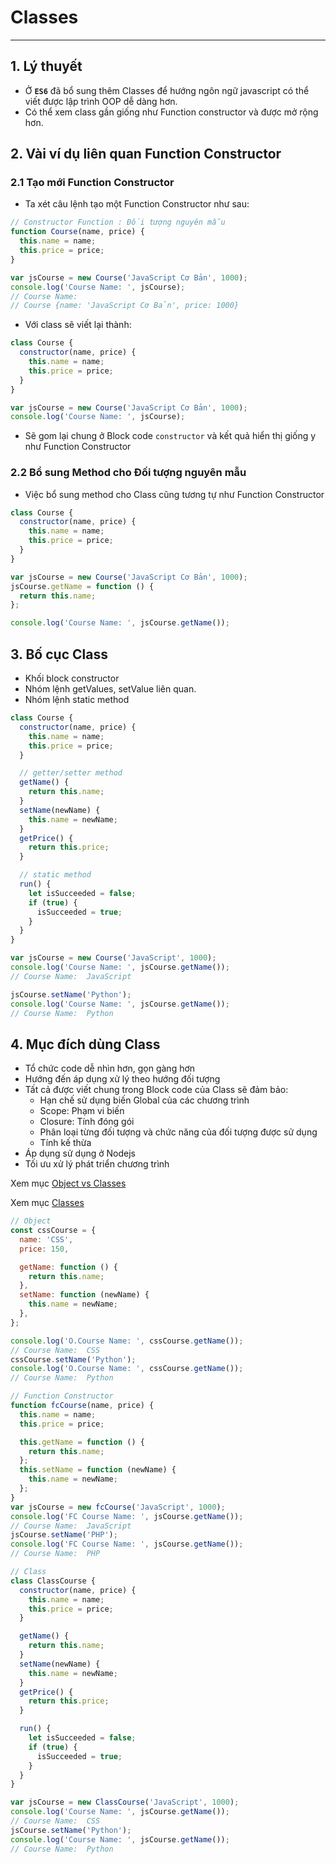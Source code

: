 # Classes

---

## 1. Lý thuyết

- Ở **`ES6`** đã bổ sung thêm Classes để hướng ngôn ngữ javascript có thể viết được lập trình OOP dễ dàng hơn.
- Có thể xem class gần giống như Function constructor và được mở rộng hơn.

## 2. Vài ví dụ liên quan Function Constructor

### 2.1 Tạo mới Function Constructor

- Ta xét câu lệnh tạo một Function Constructor như sau:

```js
// Constructor Function : Đối tượng nguyên mẫu
function Course(name, price) {
  this.name = name;
  this.price = price;
}

var jsCourse = new Course('JavaScript Cơ Bản', 1000);
console.log('Course Name: ', jsCourse);
// Course Name:
// Course {name: 'JavaScript Cơ Bản', price: 1000}
```

- Với class sẽ viết lại thành:

```js
class Course {
  constructor(name, price) {
    this.name = name;
    this.price = price;
  }
}

var jsCourse = new Course('JavaScript Cơ Bản', 1000);
console.log('Course Name: ', jsCourse);
```

- Sẽ gom lại chung ở Block code `constructor` và kết quả hiển thị giống y như Function Constructor

### 2.2 Bổ sung Method cho Đối tượng nguyên mẫu

- Việc bổ sung method cho Class cũng tương tự như Function Constructor

```js
class Course {
  constructor(name, price) {
    this.name = name;
    this.price = price;
  }
}

var jsCourse = new Course('JavaScript Cơ Bản', 1000);
jsCourse.getName = function () {
  return this.name;
};

console.log('Course Name: ', jsCourse.getName());
```

## 3. Bố cục Class

- Khối block constructor
- Nhóm lệnh getValues, setValue liên quan.
- Nhóm lệnh static method

```js
class Course {
  constructor(name, price) {
    this.name = name;
    this.price = price;
  }

  // getter/setter method
  getName() {
    return this.name;
  }
  setName(newName) {
    this.name = newName;
  }
  getPrice() {
    return this.price;
  }

  // static method
  run() {
    let isSucceeded = false;
    if (true) {
      isSucceeded = true;
    }
  }
}

var jsCourse = new Course('JavaScript', 1000);
console.log('Course Name: ', jsCourse.getName());
// Course Name:  JavaScript

jsCourse.setName('Python');
console.log('Course Name: ', jsCourse.getName());
// Course Name:  Python
```

## 4. Mục đích dùng Class

- Tổ chức code dễ nhìn hơn, gọn gàng hơn
- Hướng đến áp dụng xử lý theo hướng đối tượng
- Tất cả được viết chung trong Block code của Class sẽ đảm bảo:
  - Hạn chế sử dụng biến Global của các chương trình
  - Scope: Phạm vi biến
  - Closure: Tính đóng gói
  - Phân loại từng đối tượng và chức năng của đối tượng được sử dụng
  - Tính kế thừa
- Áp dụng sử dụng ở Nodejs
- Tối ưu xử lý phát triển chương trình

Xem mục [Object vs Classes](./object-class.md)

Xem mục [Classes](./classes.md)

```js
// Object
const cssCourse = {
  name: 'CSS',
  price: 150,

  getName: function () {
    return this.name;
  },
  setName: function (newName) {
    this.name = newName;
  },
};

console.log('O.Course Name: ', cssCourse.getName());
// Course Name:  CSS
cssCourse.setName('Python');
console.log('O.Course Name: ', cssCourse.getName());
// Course Name:  Python

// Function Constructor
function fcCourse(name, price) {
  this.name = name;
  this.price = price;

  this.getName = function () {
    return this.name;
  };
  this.setName = function (newName) {
    this.name = newName;
  };
}
var jsCourse = new fcCourse('JavaScript', 1000);
console.log('FC Course Name: ', jsCourse.getName());
// Course Name:  JavaScript
jsCourse.setName('PHP');
console.log('FC Course Name: ', jsCourse.getName());
// Course Name:  PHP

// Class
class ClassCourse {
  constructor(name, price) {
    this.name = name;
    this.price = price;
  }

  getName() {
    return this.name;
  }
  setName(newName) {
    this.name = newName;
  }
  getPrice() {
    return this.price;
  }

  run() {
    let isSucceeded = false;
    if (true) {
      isSucceeded = true;
    }
  }
}

var jsCourse = new ClassCourse('JavaScript', 1000);
console.log('Course Name: ', jsCourse.getName());
// Course Name:  CSS
jsCourse.setName('Python');
console.log('Course Name: ', jsCourse.getName());
// Course Name:  Python
```
